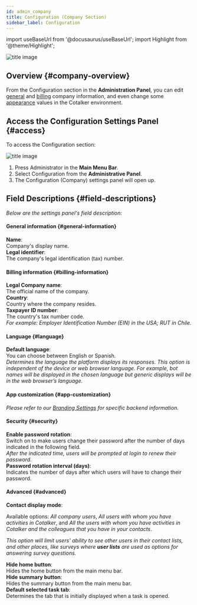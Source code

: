 ```yaml
---
id: admin_company
title: Configuration (Company Section)
sidebar_label: Configuration
---
```

import useBaseUrl from '@docusaurus/useBaseUrl'; 
import Highlight from '@theme/Highlight';

<div className="img_title">

![title image](/img/design/Company.svg)

</div>

## Overview {#company-overview}
From the <span className="badge badge--primary">Configuration</span> section in the **Administration Panel**, you can edit [general](#general-information) and [billing](#billing-information) company information, and even change some [appearance](#apperance) values in the Cotalker environment.


## Access the Configuration Settings Panel {#access}

To access the <span className="badge badge--primary">Configuration</span> section:

<div className="img_sizing">

![title image](/img/admin_company_00.png)

</div>

1. Press <span className="badge badge--primary">Administrator</span> in the **Main Menu Bar**.
2. Select <span className="badge badge--primary">Configuration</span> from the **Administrative Panel**.
3. The Configuration (Company) settings panel will open up.

## Field Descriptions {#field-descriptions}
_Below are the settings panel's field description:_

<div className="container box">

<div className="row table-row-title">
<div className="col col--12 not-heading"><b>

#### General information {#general-information}

</b></div>
</div>
<div className="row table-row-1">
<div className="col col--3"><b>Name</b>:</div>
<div className="col col--5">Company's display name.</div>
<div className="col col--4"><em></em></div>
</div>

<div className="row table-row-2">
<div className="col col--3"><b>Legal identifier</b>:</div>
<div className="col col--5">The company's legal identification (tax) number.</div>
<div className="col col--4"><em></em></div>
</div>

<div className="row table-row-title">
<div className="col col--12 not-heading"><b>

#### Billing information {#billing-information}

</b></div>
</div>
<div className="row table-row-1">
<div className="col col--3"><b>Legal Company name</b>:</div>
<div className="col col--5">The official name of the company.</div>
<div className="col col--4"><em></em></div>
</div>

<div className="row table-row-2">
<div className="col col--3"><b>Country</b>:</div>
<div className="col col--5">Country where the company resides.</div>
<div className="col col--4"><em></em></div>
</div>

<div className="row table-row-1">
<div className="col col--3"><b>Taxpayer ID number</b>:</div>
<div className="col col--5">The country's tax number code.</div>
<div className="col col--4"><em>For example: Employer Identification Number (EIN) in the USA; RUT in Chile.</em></div>
</div>

<div className="row table-row-title">
<div className="col col--12 not-heading"><b>

#### Language {#language}

</b></div>
</div>
<div className="row table-row-1">
<div className="col col--3"><b>Default language</b>:</div>
<div className="col col--5">You can choose between English or Spanish.</div>
<div className="col col--4"><em>Determines the language the platform displays its responses. This option is independent of the device or web browser language. For example, bot names will be displayed in the chosen language but generic displays will be in the web browser’s language.</em></div>
</div>

<div className="row table-row-title">
<div className="col col--12 not-heading"><b>

#### App customization {#app-customization}

</b></div>
</div>
<div className="row table-row-1">
<div className="col col--12">

_Please refer to our [Branding Settings](/docs/documentation/admin/special_configurations/branding) for specific backend information._

</div>
</div>

<div className="row table-row-title">
<div className="col col--12 not-heading"><b>

#### Security {#security}

</b></div>
</div>
<div className="row table-row-1">
<div className="col col--3"><b>Enable password rotation</b>:</div>
<div className="col col--5">Switch on to make users change their password after the number of days indicated in the following field.</div>
<div className="col col--4"><em>After the indicated time, users will be prompted at login to renew their password.</em></div>
</div>
<div className="row table-row-2">
<div className="col col--3"><b>Password rotation interval (days)</b>:</div>
<div className="col col--5">Indicates the number of days after which users will have to change their password.</div>
<div className="col col--4"><em></em></div>
</div>

<div className="row table-row-title">
<div className="col col--12 not-heading"><b>

#### Advanced {#advanced}

</b></div>
</div>

<div className="row table-row-1">
<div className="col col--3"><b>Contact display mode</b>:</div>
<div className="col col--5">

Available options: _All company users_, _All users with whom you have activities in Cotalker_, and _All the users with whom you have activities in Cotalker and the colleagues that you have in your contacts_.

</div>
<div className="col col--4"><em>

This option will limit users' ability to see other users in their contact lists, and other places, like surveys where **user lists** are used as options for answering survey questions.

</em></div>
</div>
<div className="row table-row-2">
<div className="col col--3"><b>Hide home button</b>:</div>
<div className="col col--5">Hides the home button from the main menu bar.</div>
<div className="col col--4"><em></em></div>
</div>
<div className="row table-row-1">
<div className="col col--3"><b>Hide summary button</b>:</div>
<div className="col col--5">Hides the summary button from the main menu bar.</div>
<div className="col col--4"><em></em></div>
</div>
<div className="row table-row-2">
<div className="col col--3"><b>Default selected task tab</b>:</div>
<div className="col col--5">Determines the tab that is initially displayed when a task is opened.</div>
<div className="col col--4"><em></em></div>
</div>
</div>